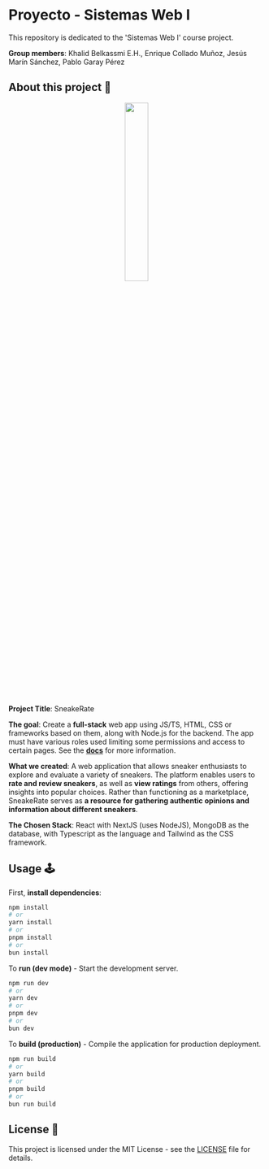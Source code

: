 # Proyecto - Sistemas Web I

This repository is dedicated to the 'Sistemas Web I' course project.

**Group members**: Khalid Belkassmi E.H., Enrique Collado Muñoz, Jesús Marín Sánchez, Pablo Garay Pérez

## About this project 🤔

<div align="center">
  <img src="https://github.com/user-attachments/assets/ea40fdb5-06b4-44ce-abe2-2a7187e7894d" style="width: 30%">
</div>

**Project Title**: SneakeRate

**The goal**: Create a **full-stack** web app using JS/TS, HTML, CSS or frameworks based on them, along with Node.js for the backend. The app must have various roles used limiting some permissions and access to certain pages. See the **[docs](/docs)** for more information.

**What we created**: A web application that allows sneaker enthusiasts to explore and evaluate a variety of sneakers. The platform enables users to **rate and review sneakers**, as well as **view ratings** from others, offering insights into popular choices. Rather than functioning as a marketplace, SneakeRate serves as **a resource for gathering authentic opinions and information about different sneakers**.

**The Chosen Stack**: React with NextJS (uses NodeJS), MongoDB as the database, with Typescript as the language and Tailwind as the CSS framework.

## Usage 🕹

First, **install dependencies**:

```bash
npm install
# or
yarn install
# or
pnpm install
# or
bun install
```

To **run (dev mode)** - Start the development server.

```bash
npm run dev
# or
yarn dev
# or
pnpm dev
# or
bun dev
```

To **build (production)** - Compile the application for production deployment.

```bash
npm run build
# or
yarn build
# or
pnpm build
# or
bun run build
```

## License 📃

This project is licensed under the MIT License - see the [LICENSE](/LICENSE) file for details.
